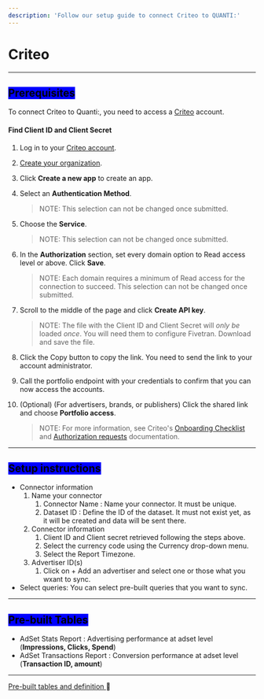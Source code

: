 ```yaml
---
description: 'Follow our setup guide to connect Criteo to QUANTI:'
---
```


# Criteo

***

## <mark style="background-color:blue;">Prerequisites</mark>

To connect Criteo to Quanti:, you need to access a [Criteo](https://marketing.criteo.com/) account.

#### Find Client ID and Client Secret <a href="#findclientidandclientsecret" id="findclientidandclientsecret"></a>

1. Log in to your [Criteo account](https://www.criteo.com/login/).
2. [Create your organization](https://developers.criteo.com/retail-media/docs/create-your-organization).
3. Click **Create a new app** to create an app.
4.  Select an **Authentication Method**.

    > NOTE: This selection can not be changed once submitted.
5.  Choose the **Service**.

    > NOTE: This selection can not be changed once submitted.
6.  In the **Authorization** section, set every domain option to Read access level or above. Click **Save**.

    > NOTE: Each domain requires a minimum of Read access for the connection to succeed. This selection can not be changed once submitted.
7.  Scroll to the middle of the page and click **Create API key**.

    > NOTE: The file with the Client ID and Client Secret will _only be_ loaded _once_. You will need them to configure Fivetran. Download and save the file.
8. Click the Copy button to copy the link. You need to send the link to your account administrator.
9. Call the portfolio endpoint with your credentials to confirm that you can now access the accounts.
10. (Optional) (For advertisers, brands, or publishers) Click the shared link and choose **Portfolio access**.

    > NOTE: For more information, see Criteo's [Onboarding Checklist](https://developers.criteo.com/marketing-solutions/docs/onboarding-checklist) and [Authorization requests](https://developers.criteo.com/retail-media/docs/authorization-requests) documentation.

***

## <mark style="background-color:blue;">Setup instructions</mark>

* Connector information
  1. Name your connector
     1. Connector Name : Name your connector. It must be unique.
     2. Dataset ID : Define the ID of the dataset. It must not exist yet, as it will be created and data will be sent there.
  2. Connector information
     1. Client ID and Client secret retrieved following the steps above.
     2. Select the currency code using the Currency drop-down menu.
     3. Select the Report Timezone.
  3. Advertiser ID(s)
     1. Click on + Add an advertiser and select one or those what you wxant to sync.
* Select queries: You can select pre-built queries that you want to sync.

***

## <mark style="background-color:blue;">Pre-built Tables</mark>

* AdSet Stats Report : Advertising performance at adset level (**Impressions, Clicks, Spend**)
* AdSet Transactions Report : Conversion performance at adset level (**Transaction ID, amount**)

***

[Pre-built tables and definition ](https://dbdiagram.io/e/67aa0d57263d6cf9a0a4115e/67aa17c7263d6cf9a0a58734):link:[ ](https://dbdiagram.io/e/65c0ca08ac844320ae7740d3/67a5e256263d6cf9a06049b8)

